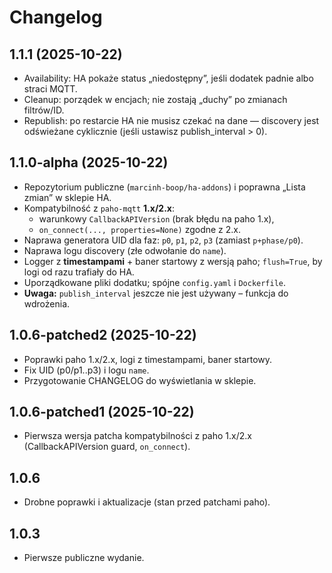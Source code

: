 # Changelog

## 1.1.1 (2025-10-22)
- Availability: HA pokaże status „niedostępny”, jeśli dodatek padnie albo straci MQTT.
- Cleanup: porządek w encjach; nie zostają „duchy” po zmianach filtrów/ID.
- Republish: po restarcie HA nie musisz czekać na dane — discovery jest odświeżane cyklicznie (jeśli ustawisz publish_interval > 0).

## 1.1.0-alpha (2025-10-22)
- Repozytorium publiczne (`marcinh-boop/ha-addons`) i poprawna „Lista zmian” w sklepie HA.
- Kompatybilność z `paho-mqtt` **1.x/2.x**:
  - warunkowy `CallbackAPIVersion` (brak błędu na paho 1.x),
  - `on_connect(..., properties=None)` zgodne z 2.x.
- Naprawa generatora UID dla faz: `p0`, `p1`, `p2`, `p3` (zamiast `p+phase/p0`).
- Naprawa logu discovery (złe odwołanie do `name`).
- Logger z **timestampami** + baner startowy z wersją paho; `flush=True`, by logi od razu trafiały do HA.
- Uporządkowane pliki dodatku; spójne `config.yaml` i `Dockerfile`.
- **Uwaga:** `publish_interval` jeszcze nie jest używany – funkcja do wdrożenia.

## 1.0.6-patched2 (2025-10-22)
- Poprawki paho 1.x/2.x, logi z timestampami, baner startowy.
- Fix UID (p0/p1..p3) i logu `name`.
- Przygotowanie CHANGELOG do wyświetlania w sklepie.

## 1.0.6-patched1 (2025-10-22)
- Pierwsza wersja patcha kompatybilności z paho 1.x/2.x (CallbackAPIVersion guard, `on_connect`).

## 1.0.6
- Drobne poprawki i aktualizacje (stan przed patchami paho).

## 1.0.3
- Pierwsze publiczne wydanie.
